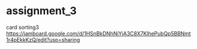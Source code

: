 # assignment_3
card sorting3 
https://jamboard.google.com/d/1HSnBkDNhNiYjA3C8X7KlhePubQp5BBNmt1r4pEkkKzQ/edit?usp=sharing
